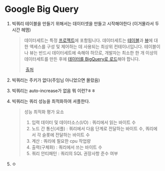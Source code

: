 # Google Big Query

1. 빅쿼리 테이블을 만들기 위해서는 데이터셋을 만들고 시작해야한다 (이거몰라서 두시간 헤맴)

   > 데이터세트는 특정 [프로젝트](https://cloud.google.com/docs/overview?hl=ko#projects)에 포함됩니다. 데이터세트는 [테이블](https://cloud.google.com/bigquery/docs/tables?hl=ko)과 [뷰](https://cloud.google.com/bigquery/docs/views?hl=ko)에 대한 액세스를 구성 및 제어하는 데 사용되는 최상위 컨테이너입니다. 테이블이나 뷰는 반드시 데이터세트에 속해야 하므로, 개발자는 최소한 한 개 이상의 데이터세트를 만든 후에 [데이터를 BigQuery로 로드](https://cloud.google.com/bigquery/loading-data-into-bigquery?hl=ko)해야 합니다.
   >
   > ​																																									[출처](https://cloud.google.com/bigquery/docs/datasets-intro?hl=ko)

2. 빅쿼리는 주키가 없다(주임님 아니었으면 몰랐음)

3. 빅쿼리는 auto-increase가 없음 뭐 이런?ㅎㅎ

4. 빅쿼리는 쿼리 성능을 최적화하여 셔플한다.

   > 성능 최적화 평가 요소
   >
   > 1. 입력 데이터 및 데이터소스(I/O) : 쿼리에서 읽는 바이트 수
   > 2. 노드 간 통신(셔플) : 쿼리에서 다음 단계로 전달하는 바이트 수, 쿼리에서 각 슬롯에 전달하는 바이트 수
   > 3. 계산 : 쿼리에 필요한 cpu 작업량
   > 4. 출력(구체화) : 쿼리에서 쓰는 바이트 수
   > 5. 쿼리 안티패턴 : 쿼리의 SQL 권장사항 준수 여부

5. ㅇ

